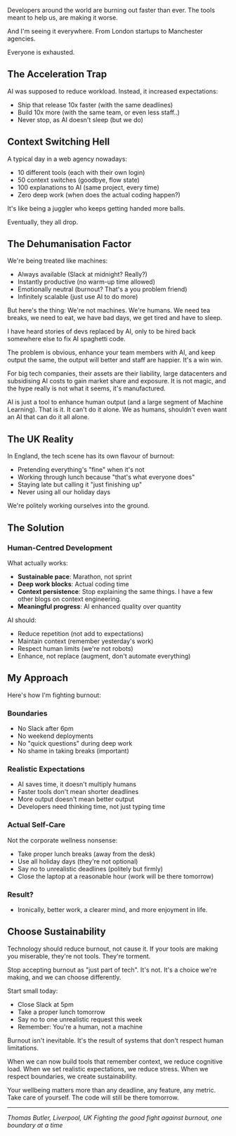 Developers around the world are burning out faster than ever.
The tools meant to help us, are making it worse.

And I'm seeing it everywhere. From London startups to Manchester agencies. 

Everyone is exhausted.

## The Acceleration Trap

AI was supposed to reduce workload.
Instead, it increased expectations:
- Ship that release 10x faster (with the same deadlines)
- Build 10x more (with the same team, or even less staff..)
- Never stop, as AI doesn't sleep (but we do)

## Context Switching Hell

A typical day in a web agency nowadays:
- 10 different tools (each with their own login)
- 50 context switches (goodbye, flow state)
- 100 explanations to AI (same project, every time)
- Zero deep work (when does the actual coding happen?)

It's like being a juggler who keeps getting handed more balls. 

Eventually, they all drop.

## The Dehumanisation Factor

We're being treated like machines:
- Always available (Slack at midnight? Really?)
- Instantly productive (no warm-up time allowed)
- Emotionally neutral (burnout? That's a you problem friend)
- Infinitely scalable (just use AI to do more)

But here's the thing: We're not machines. 
We're humans. We need tea breaks, we need to eat, we have bad days, we get tired and have to sleep.

I have heard stories of devs replaced by AI, only to be hired back somewhere else to fix AI spaghetti code. 

The problem is obvious, enhance your team members with AI, and keep output the same, the output will better and staff are happier. It's a win win.  

For big tech companies, their assets are their liability, large datacenters and subsidising AI costs to gain market share and exposure. It is not magic, and the hype really is not what it seems, it's manufactured. 

AI is just a tool to enhance human output (and a large segment of Machine Learning). 
That is it. It can't do it alone. We as humans, shouldn't even want an AI that can do it all alone.

## The UK Reality

In England, the tech scene has its own flavour of burnout:
- Pretending everything's "fine" when it's not
- Working through lunch because "that's what everyone does"
- Staying late but calling it "just finishing up"
- Never using all our holiday days

We're politely working ourselves into the ground.

## The Solution

### Human-Centred Development
What actually works:
- **Sustainable pace**: Marathon, not sprint
- **Deep work blocks**: Actual coding time
- **Context persistence**: Stop explaining the same things. I have a few other blogs on context engineering. 
- **Meaningful progress**: AI enhanced quality over quantity

AI should:
- Reduce repetition (not add to expectations)
- Maintain context (remember yesterday's work)
- Respect human limits (we're not robots)
- Enhance, not replace (augment, don't automate everything)

## My Approach

Here's how I'm fighting burnout:

### Boundaries
- No Slack after 6pm
- No weekend deployments
- No "quick questions" during deep work
- No shame in taking breaks (important)

### Realistic Expectations
- AI saves time, it doesn't multiply humans
- Faster tools don't mean shorter deadlines
- More output doesn't mean better output
- Developers need thinking time, not just typing time

### Actual Self-Care
Not the corporate wellness nonsense:
- Take proper lunch breaks (away from the desk)
- Use all holiday days (they're not optional)
- Say no to unrealistic deadlines (politely but firmly)
- Close the laptop at a reasonable hour (work will be there tomorrow)

### Result? 
- Ironically, better work, a clearer mind, and more enjoyment in life.

## Choose Sustainability

Technology should reduce burnout, not cause it. If your tools are making you miserable, they're not tools. They're torment.

Stop accepting burnout as "just part of tech". It's not. It's a choice we're making, and we can choose differently.

Start small today:
- Close Slack at 5pm
- Take a proper lunch tomorrow
- Say no to one unrealistic request this week
- Remember: You're a human, not a machine

Burnout isn't inevitable. It's the result of systems that don't respect human limitations. 

When we can now build tools that remember context, we reduce cognitive load. 
When we set realistic expectations, we reduce stress. 
When we respect boundaries, we create sustainability.

Your wellbeing matters more than any deadline, any feature, any metric. 
Take care of yourself. The code will still be there tomorrow.

---

*Thomas Butler, Liverpool, UK*
*Fighting the good fight against burnout, one boundary at a time*
